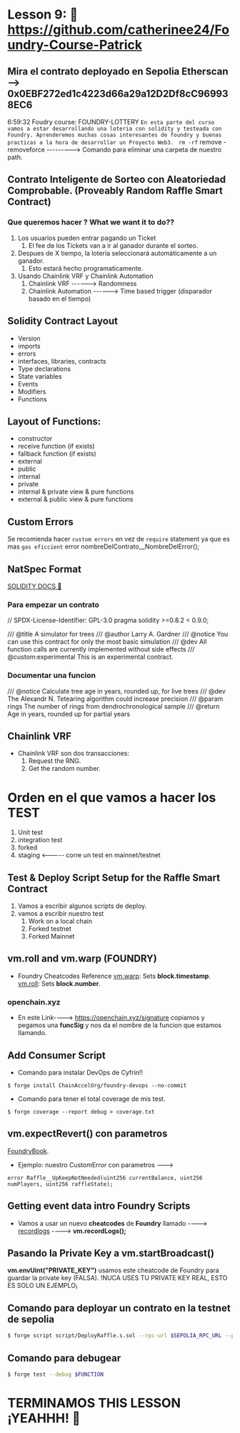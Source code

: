 # Lesson 9: 🤩 https://github.com/catherinee24/Foundry-Course-Patrick
## Mira el contrato deployado en Sepolia Etherscan --> 0x0EBF272ed1c4223d66a29a12D2Df8cC969938EC6 
6:59:32
Foudry course: FOUNDRY-LOTTERY
`En esta parte del curso vamos a estar desarrollando una loteria con solidity y testeada con Foundry. Aprenderemos muchas cosas interesantes de foundry y buenas practicas a la hora de desarrollar un Proyecto Web3. `
`rm -rf` remove -removeforce ---------> Comando para eliminar una carpeta de nuestro path.

## Contrato Inteligente de Sorteo con Aleatoriedad Comprobable. (Proveably Random Raffle Smart Contract)

### Que queremos hacer ? What we want it to do??

1. Los usuarios pueden entrar pagando un Ticket
   1. El fee de los Tickets van a ir al ganador durante el sorteo.
2. Despues de X tiempo, la lotería seleccionará automáticamente a un ganador.
   1. Esto estará hecho programaticamente.
3. Usando Chainlink VRF y Chainlink Automation
   1. Chainlink VRF ------> Randomness
   2. Chainlink Automation ------> Time based trigger (disparador basado en el tiempo)

## Solidity Contract Layout

- Version
- imports
- errors
- interfaces, libraries, contracts
- Type declarations
- State variables
- Events
- Modifiers
- Functions

## Layout of Functions:

- constructor
- receive function (if exists)
- fallback function (if exists)
- external
- public
- internal
- private
- internal & private view & pure functions
- external & public view & pure functions

## Custom Errors

Se recomienda hacer `custom errors` en vez de `require` statement ya que es mas `gas eficcient`
error nombreDelContrato\_\_NombreDelError();

## NatSpec Format

[SOLIDITY DOCS 🫡](https://docs.soliditylang.org/en/v0.8.21/natspec-format.html)

### Para empezar un contrato

// SPDX-License-Identifier: GPL-3.0
pragma solidity >=0.8.2 < 0.9.0;

/// @title A simulator for trees
/// @author Larry A. Gardner
/// @notice You can use this contract for only the most basic simulation
/// @dev All function calls are currently implemented without side effects
/// @custom:experimental This is an experimental contract.

### Documentar una funcion

/// @notice Calculate tree age in years, rounded up, for live trees
/// @dev The Alexandr N. Tetearing algorithm could increase precision
/// @param rings The number of rings from dendrochronological sample
/// @return Age in years, rounded up for partial years

## Chainlink VRF

- Chainlink VRF son dos transacciones:
  1. Request the RNG.
  2. Get the random number.

# Orden en el que vamos a hacer los TEST

1. Unit test
2. integration test
3. forked
4. staging <----- corre un test en mainnet/testnet

## Test & Deploy Script Setup for the Raffle Smart Contract

1. Vamos a escribir algunos scripts de deploy.
2. vamos a escribir nuestro test
   1. Work on a local chain
   2. Forked testnet
   3. Forked Mainnet

## vm.roll and vm.warp (FOUNDRY)

- Foundry Cheatcodes Reference
  [vm.warp](https://book.getfoundry.sh/cheatcodes/warp?highlight=vm.warp#examples): Sets **block.timestamp**.
  [vm.roll](https://book.getfoundry.sh/cheatcodes/roll?highlight=vm.roll#examples): Sets **block.number**.

### openchain.xyz

- En este Link----> https://openchain.xyz/signature copiamos y pegamos una **funcSig** y nos da el nombre de la funcion que estamos llamando.

## Add Consumer Script

- Comando para instalar DevOps de Cyfrin!!

```shell
$ forge install ChainAccelOrg/foundry-devops --no-commit
```

- Comando para tener el total coverage de mis test.

```shell
$ forge coverage --report debug > coverage.txt
```

## vm.expectRevert() con parametros

[FoundryBook](https://book.getfoundry.sh/cheatcodes/expect-revert?highlight=expectRevert#examples).

- Ejemplo: nuestro CustomError con parametros --->

```solidity
error Raffle__UpKeepNotNeeded(uint256 currentBalance, uint256 numPlayers, uint256 raffleState);
```

## Getting event data intro Foundry Scripts

- Vamos a usar un nuevo **cheatcodes** de **Foundry** llamado ----> [recordlogs](https://book.getfoundry.sh/cheatcodes/record-logs?highlight=recordLogs#recordlogs) ----> **vm.recordLogs();**

## Pasando la Private Key a vm.startBroadcast()

**vm.envUint("PRIVATE_KEY")** usamos este cheatcode de Foundry para guardar la private key (FALSA).
!NUCA USES TU PRIVATE KEY REAL, ESTO ES SOLO UN EJEMPLO¡

## Comando para deployar un contrato en la testnet de sepolia
```bash	
$ forge script script/DeployRaffle.s.sol --rpc-url $SEPOLIA_RPC_URL --private-key $PRIVATE_KEY --broadcast --verify --etherscan-api-key $ETHERSCAN_API_KEY
```

## Comando para debugear 
```bash	
$ forge test --debug $FUNCTION
```
# TERMINAMOS THIS LESSON ¡YEAHHH! 🫡

